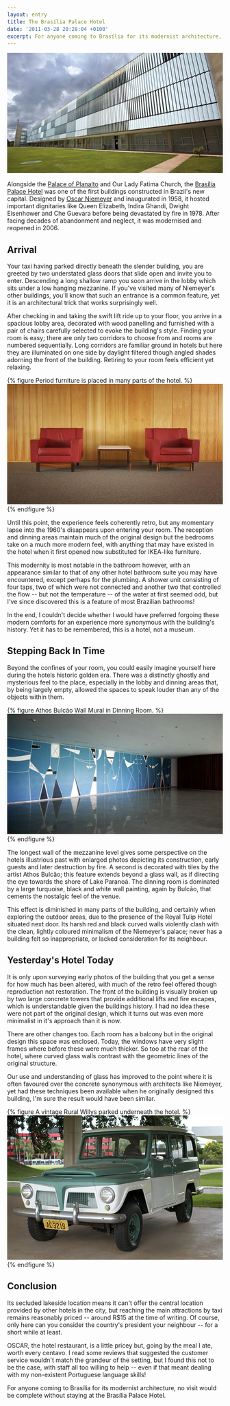 ```yaml
---
layout: entry
title: The Brasília Palace Hotel
date: '2011-03-28 20:28:04 +0100'
excerpt: For anyone coming to Brasília for its modernist architecture, no visit would be complete without a stay at this hotel. Designed by Oscar Niemeyer and opened in 1958, it hosted dignitaries such as Queen Elizabeth and Che Guevara before being devastated by fire in 1978. After facing decades of abandonment and neglect, it was modernised and reopened in 2006.
---
```

![The Brasília Palace Hotel](/assets/images/2011/03/brasilia_palace_hotel.jpg)

Alongside the [Palace of Planalto][1] and Our Lady Fatima Church, the [Brasília Palace Hotel][2] was one of the first buildings constructed in Brazil's new capital. Designed by [Oscar Niemeyer][3] and inaugurated in 1958, it hosted important dignitaries like Queen Elizabeth, Indira Ghandi, Dwight Eisenhower and Che Guevara before being devastated by fire in 1978. After facing decades of abandonment and neglect, it was modernised and reopened in 2006.

## Arrival
Your taxi having parked directly beneath the slender building, you are greeted by two understated glass doors that slide open and invite you to enter. Descending a long shallow ramp you soon arrive in the lobby which sits under a low hanging mezzanine. If you've visited many of Niemeyer's other buildings, you'll know that such an entrance is a common feature, yet it is an architectural trick that works surprisingly well.

After checking in and taking the swift lift ride up to your floor, you arrive in a spacious lobby area, decorated with wood panelling and furnished with a pair of chairs carefully selected to evoke the building's style. Finding your room is easy; there are only two corridors to choose from and rooms are numbered sequentially. Long corridors are familiar ground in hotels but here they are illuminated on one side by daylight filtered though angled shades adorning the front of the building. Retiring to your room feels efficient yet relaxing.

{% figure Period furniture is placed in many parts of the hotel. %}
![](/assets/images/2011/03/periodstyleseating.jpg)
{% endfigure %}

Until this point, the experience feels coherently retro, but any momentary lapse into the 1960's disappears upon entering your room. The reception and dinning areas maintain much of the original design but the bedrooms take on a much more modern feel, with anything that may have existed in the hotel when it first opened now substituted for IKEA-like furniture.

This modernity is most notable in the bathroom however, with an appearance similar to that of any other hotel bathroom suite you may have encountered, except perhaps for the plumbing. A shower unit consisting of four taps, two of which were not connected and another two that controlled the flow -- but not the temperature -- of the water at first seemed odd, but I've since discovered this is a feature of most Brazilian bathrooms!

In the end, I couldn't decide whether I would have preferred forgoing these modern comforts for an experience more synonymous with the building's history. Yet it has to be remembered, this is a hotel, not a museum.

## Stepping Back In Time
Beyond the confines of your room, you could easily imagine yourself here during the hotels historic golden era. There was a distinctly ghostly and mysterious feel to the place, especially in the lobby and dinning areas that, by being largely empty, allowed the spaces to speak louder than any of the objects within them.

{% figure Athos Bulcão Wall Mural in Dinning Room. %}
![](/assets/images/2011/03/athosbulcaomural.jpg)
{% endfigure %}

The longest wall of the mezzanine level gives some perspective on the hotels illustrious past with enlarged photos depicting its construction, early guests and later destruction by fire. A second is decorated with tiles by the artist Athos Bulcão; this feature extends beyond a glass wall, as if directing the eye towards the shore of Lake Paranoá. The dinning room is dominated by a large turquoise, black and white wall painting, again by Bulcão, that cements the nostalgic feel of the venue.

This effect is diminished in many parts of the building, and certainly when exploring the outdoor areas, due to the presence of the Royal Tulip Hotel situated next door. Its harsh red and black curved walls violently clash with the clean, lightly coloured minimalism of the Niemeyer's palace; never has a building felt so inappropriate, or lacked consideration for its neighbour.

## Yesterday's Hotel Today
It is only upon surveying early photos of the building that you get a sense for how much has been altered, with much of the retro feel offered though reproduction not restoration. The front of the building is visually broken up by two large concrete towers that provide additional lifts and fire escapes, which is understandable given the buildings history. I had no idea these were not part of the original design, which it turns out was even more minimalist in it's approach than it is now.

There are other changes too. Each room has a balcony but in the original design this space was enclosed. Today, the windows have very slight frames where before these were much thicker. So too at the rear of the hotel, where curved glass walls contrast with the geometric lines of the original structure.

Our use and understanding of glass has improved to the point where it is often favoured over the concrete synonymous with architects like Niemeyer, yet had these techniques been available when he originally designed this building, I'm sure the result would have been similar.

{% figure A vintage Rural Willys parked underneath the hotel. %}
![](/assets/images/2011/03/ruralwillys.jpg)
{% endfigure %}

## Conclusion
Its secluded lakeside location means it can't offer the central location provided by other hotels in the city, but reaching the main attractions by taxi remains reasonably priced -- around R$15 at the time of writing. Of course, only here can you consider the country's president your neighbour -- for a short while at least.

OSCAR, the hotel restaurant, is a little pricey but, going by the meal I ate, worth every centavo. I read some reviews that suggested the customer service wouldn't match the grandeur of the setting, but I found this not to be the case, with staff all too willing to help -- even if that meant dealing with my non-existent Portuguese language skills!

For anyone coming to Brasília for its modernist architecture, no visit would be complete without staying at the Brasília Palace Hotel.

[1]: http://en.wikipedia.org/wiki/Palacio_do_Planalto
[2]: http://www.plazabrasilia.com.br/brasilia_en.html
[3]: http://en.wikipedia.org/wiki/Oscar_Niemeyer